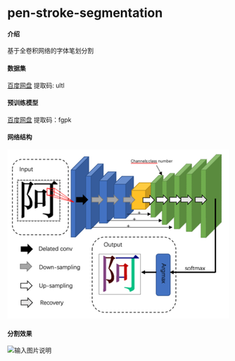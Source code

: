 # pen-stroke-segmentation

#### 介绍
基于全卷积网络的字体笔划分割

#### 数据集
[百度网盘](https://pan.baidu.com/s/12QURz6fRRANIFTNLjMpIog)  提取码: ultl 

#### 预训练模型

[百度网盘](https://pan.baidu.com/s/1YZkR2ezE27ZshPHmsGtE5A)  提取码：fgpk

#### 网络结构

![输入图片说明](img/%E6%88%AA%E5%B1%8F2022-06-15%20%E4%B8%8B%E5%8D%888.06.43.png)

#### 分割效果
![输入图片说明](img/%E5%9B%BE11.jpg)



